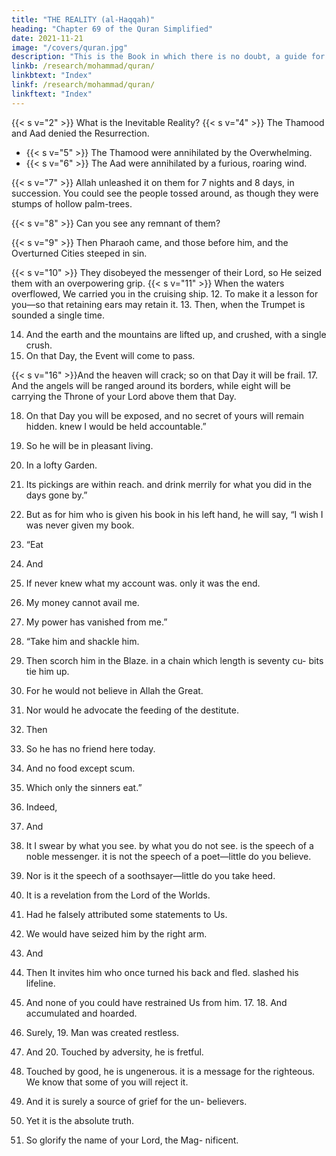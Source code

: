 ```yaml
---
title: "THE REALITY (al-Haqqah)"
heading: "Chapter 69 of the Quran Simplified"
date: 2021-11-21
image: "/covers/quran.jpg"
description: "This is the Book in which there is no doubt, a guide for the righteous."
linkb: /research/mohammad/quran/
linkbtext: "Index"
linkf: /research/mohammad/quran/
linkftext: "Index"
---
```



{{< s v="2" >}}  What is the Inevitable Reality?
{{< s v="4" >}} The Thamood and Aad denied the Resurrection<!-- Catastrophe -->.
- {{< s v="5" >}} The Thamood were annihilated by the Overwhelming.
- {{< s v="6" >}} The Aad were annihilated by a furious, roaring wind.

{{< s v="7" >}} Allah unleashed it on them for 7 nights and 8 days, in succession. You could see
the people tossed around, as though they were stumps of hollow palm-trees.

{{< s v="8" >}} Can you see any remnant of them?

{{< s v="9" >}}  Then Pharaoh came, and those before him, and the Overturned Cities steeped in sin. 

{{< s v="10" >}} They disobeyed the messenger of their Lord, so He seized them with an overpowering grip.
{{< s v="11" >}}  When the waters overflowed, We carried you in the cruising ship.
12. To make it a lesson for you—so that retaining ears may retain it.
13. Then, when the Trumpet is sounded a single time.

14. And the earth and the mountains are lifted up, and crushed, with a single crush.
15. On that Day, the Event will come to pass.

{{< s v="16" >}}And the heaven will crack; so on that Day it will be frail.
17. And the angels will be ranged around its borders, while eight will be carrying the
Throne of your Lord above them that Day. 

18. On that Day you will be exposed, and no secret of yours will remain hidden. knew I would be held accountable.”

21. So he will be in pleasant living.
22. In a lofty Garden.
23. Its pickings are within reach. and drink merrily for what you did in
the days gone by.”

25. But as for him who is given his book in his left hand, he will say, “I wish I was never
given my book.

24. “Eat
26. And
27. If
never knew what my account was.
only it was the end.
28. My money cannot avail me.
29. My power has vanished from me.”
30. “Take
him and shackle him.
31. Then
scorch him in the Blaze.
in a chain which length is seventy cu-
bits tie him up.
33. For he would not believe in Allah the
Great.
34. Nor would he advocate the feeding of the
destitute.
32. Then
35. So
he has no friend here today.
36. And
no food except scum.
37. Which
only the sinners eat.”
38. Indeed,
39. And
40. It
I swear by what you see.
by what you do not see.
is the speech of a noble messenger.
it is not the speech of a poet—little do
you believe.
42. Nor is it the speech of a soothsayer—little
do you take heed.
43. It is a revelation from the Lord of the
Worlds.
44. Had he falsely attributed some statements
to Us.
45. We would have seized him by the right
arm.
41. And

46. Then
It invites him who once turned his back
and fled.
slashed his lifeline.
47. And none of you could have restrained Us
from him. 17. 18. And accumulated and hoarded.
48. Surely, 19. Man was created restless.
49. And 20. Touched by adversity, he is fretful.
21. Touched by good, he is ungenerous.
it is a message for the righteous.
We know that some of you will reject
it.
50. And
it is surely a source of grief for the un-
believers.
51. Yet
it is the absolute truth.
52. So glorify the name of your Lord, the Mag-
nificent.


